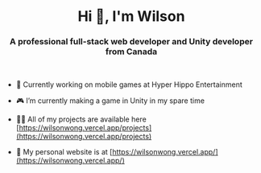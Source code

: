 <h1 align="center">Hi 👋, I'm Wilson</h1>
<h3 align="center">A professional full-stack web developer and Unity developer from Canada</h3>
<br/>

- 🛒 Currently working on mobile games at Hyper Hippo Entertainment

- 🎮 I’m currently making a game in Unity in my spare time

- 👨‍💻 All of my projects are available here [https://wilsonwong.vercel.app/projects](https://wilsonwong.vercel.app/projects)

- 📝 My personal website is at [https://wilsonwong.vercel.app/](https://wilsonwong.vercel.app/)
